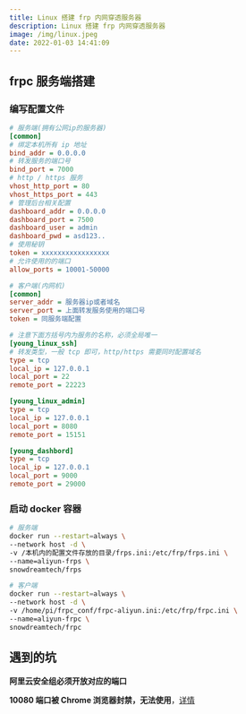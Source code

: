 ```yaml
---
title: Linux 搭建 frp 内网穿透服务器
description: Linux 搭建 frp 内网穿透服务器
image: /img/linux.jpeg
date: 2022-01-03 14:41:09
---
```



## frpc 服务端搭建

### 编写配置文件

```ini
# 服务端(拥有公网ip的服务器)
[common]
# 绑定本机所有 ip 地址
bind_addr = 0.0.0.0
# 转发服务的端口号
bind_port = 7000
# http / https 服务
vhost_http_port = 80
vhost_https_port = 443
# 管理后台相关配置
dashboard_addr = 0.0.0.0
dashboard_port = 7500
dashboard_user = admin
dashboard_pwd = asd123..
# 使用秘钥
token = xxxxxxxxxxxxxxxxx
# 允许使用的的端口
allow_ports = 10001-50000
```

```ini
# 客户端(内网机)
[common]
server_addr = 服务器ip或者域名
server_port = 上面转发服务使用的端口号
token = 同服务端配置

# 注意下面方括号内为服务的名称，必须全局唯一
[young_linux_ssh]
# 转发类型，一般 tcp 即可，http/https 需要同时配置域名
type = tcp
local_ip = 127.0.0.1
local_port = 22
remote_port = 22223

[young_linux_admin]
type = tcp
local_ip = 127.0.0.1
local_port = 8080
remote_port = 15151

[young_dashbord]
type = tcp
local_ip = 127.0.0.1
local_port = 9000
remote_port = 29000
```

### 启动 docker 容器

```bash
# 服务端
docker run --restart=always \                                                         ─╯
--network host -d \
-v /本机内的配置文件存放的目录/frps.ini:/etc/frp/frps.ini \
--name=aliyun-frps \
snowdreamtech/frps
```

```bash
# 客户端
docker run --restart=always \                                                 ─╯
--network host -d \
-v /home/pi/frpc_conf/frpc-aliyun.ini:/etc/frp/frpc.ini \
--name=aliyun-frpc \
snowdreamtech/frpc
```

## 遇到的坑

**阿里云安全组必须开放对应的端口**

**10080 端口被 Chrome 浏览器封禁，无法使用**，[详情](https://cloud.tencent.com/developer/article/1848477)